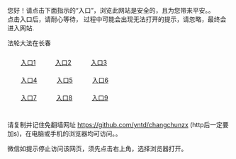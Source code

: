 您好！请点击下面指示的“入口”，浏览此网站是安全的，且为您带来平安。。 <br/>
点击入口后，请耐心等待， 过程中可能会出现无法打开的提示，请忽略，最终会进入网站. </br>

法轮大法在长春<br/>
<div style="padding:10px"><a style="margin:20px" target="_blank" href="https://dxcpcfcsdifp5.cloudfront.net/2Qpsp?ndmgdirt" id="ccLink1" rel="nofollow">入口1</a> <a target="_blank" style="margin:20px" href="https://d1xim3jg7pc8gn.cloudfront.net/2Qpsp?qfqazfz" id="ccLink2" rel="nofollow">入口2</a> <a style="margin:20px" target="_blank" href="https://d3468zwi5tgfs5.cloudfront.net/2Qpsp?uxjnmz" id="ccLink3" rel="nofollow">入口3</a></div>

<div style="padding:10px" ><a style="margin:20px" target="_blank" href="https://dxcpcfcsdifp5.cloudfront.net/2Qpsp?ndmgdirt" id="ccLink4" rel="nofollow">入口4</a> <a style="margin:20px" href="https://d1xim3jg7pc8gn.cloudfront.net/2Qpsp?qfqazfz" target="_blank" id="ccLink5" rel="nofollow">入口5</a> <a style="margin:20px" href="https://d3468zwi5tgfs5.cloudfront.net/2Qpsp?uxjnmz" target="_blank" id="ccLink6" rel="nofollow">入口6</a></div>

<div style="padding:10px"><a style="margin:20px" target="_blank" href="https://dxcpcfcsdifp5.cloudfront.net/2Qpsp?ndmgdirt" id="ccLink7" rel="nofollow">入口7</a> <a style="margin:20px" href="https://d1xim3jg7pc8gn.cloudfront.net/2Qpsp?qfqazfz" target="_blank" id="ccLink8" rel="nofollow">入口8</a> <a style="margin:20px" target="_blank" href="https://d3468zwi5tgfs5.cloudfront.net/2Qpsp?uxjnmz" id="ccLink9" rel="nofollow">入口9</a></div>

<br/>



请复制并记住免翻墙网址 https://github.com/yntd/changchunzx (http后一定要加s)，在电脑或手机的浏览器均可访问。。<br/>

微信如提示停止访问该网页，须先点击右上角，选择浏览器打开。

